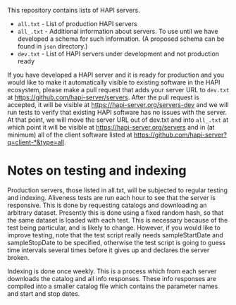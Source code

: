 This repository contains lists of HAPI servers.

* `all.txt` - List of production HAPI servers
* `all_.txt` - Additional information about servers. To use until we have developed a schema for such information. (A proposed schema can be found in `json` directory.)
* `dev.txt` - List of HAPI servers under development and not production ready

If you have developed a HAPI server and it is ready for production and you would like to make it automatically visible to existing software in the HAPI ecosystem, please make a pull request that adds your server URL to `dev.txt` at https://github.com/hapi-server/servers. After the pull request is accepted, it will be visible at https://hapi-server.org/servers-dev and we will run tests to verify that existing HAPI software has no issues with the server. At that point, we will move the server URL out of dev.txt and into `all_.txt` at which point it will be visible at https://hapi-server.org/servers and in (at minimum) all of the client software listed at https://github.com/hapi-server?q=client-*&type=all.

# Notes on testing and indexing
Production servers, those listed in all.txt, will be subjected to regular testing and indexing.  Aliveness tests are
run each hour to see that the server is responsive.  This is done by requesting catalogs and downloading an arbitrary
dataset.  Presently this is done using a fixed random hash, so that the same dataset is loaded with each test.  This
is necessary because of the test being particular, and is likely to change.  However, if you would like to improve
testing, note that the test script really needs sampleStartDate and sampleStopDate to be specified, otherwise the test
script is going to guess time intervals several times before it gives up and declares the server broken.

Indexing is done once weekly.  This is a process which from each server downloads the catalog and all info responses.  These
info responses are compiled into a smaller catalog file which contains the parameter names and start and stop dates.  

